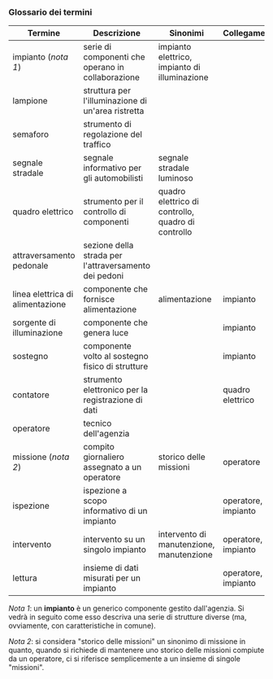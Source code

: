 ### Glossario dei termini

| Termine                          | Descrizione                                           | Sinonimi                                           | Collegamenti        |
|-                                 | -                                                     | -                                                  | -                   |
| impianto (*nota 1*)              | serie di componenti che operano in collaborazione     | impianto elettrico, impianto di illuminazione      |                     |
| lampione                         | struttura per l'illuminazione di un'area ristretta    |                                                    |                     |
| semaforo                         | strumento di regolazione del traffico                 |                                                    |                     |
| segnale stradale                 | segnale informativo per gli automobilisti             | segnale stradale luminoso                          |                     |
| quadro elettrico                 | strumento per il controllo di componenti              | quadro elettrico di controllo, quadro di controllo |                     |
| attraversamento pedonale         | sezione della strada per l'attraversamento dei pedoni |                                                    |                     |
| linea elettrica di alimentazione | componente che fornisce alimentazione                 | alimentazione                                      | impianto            |
| sorgente di illuminazione        | componente che genera luce                            |                                                    | impianto            |
| sostegno                         | componente volto al sostegno fisico di strutture      |                                                    | impianto            |
| contatore                        | strumento elettronico per la registrazione di dati    |                                                    | quadro elettrico    |
| operatore                        | tecnico dell'agenzia                                  |                                                    |                     |
| missione (*nota 2*)              | compito giornaliero assegnato a un operatore          | storico delle missioni                             | operatore           |
| ispezione                        | ispezione a scopo informativo di un impianto          |                                                    | operatore, impianto |
| intervento                       | intervento su un singolo impianto                     | intervento di manutenzione, manutenzione           | operatore, impianto |
| lettura                          | insieme di dati misurati per un impianto              |                                                    | operatore, impianto |

*Nota 1*: un **impianto** è un generico componente gestito dall'agenzia. Si
vedrà in seguito come esso descriva una serie di strutture diverse (ma,
ovviamente, con caratteristiche in comune).

*Nota 2*: si considera "storico delle missioni" un sinonimo di missione in
quanto, quando si richiede di mantenere uno storico delle missioni compiute da
un operatore, ci si riferisce semplicemente a un insieme di singole "missioni".
